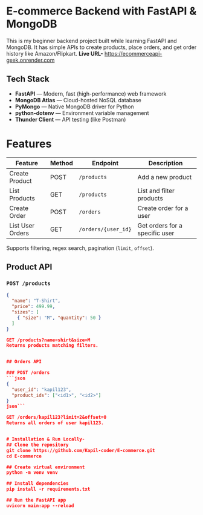 # E-commerce Backend with FastAPI & MongoDB

This is my beginner backend project built while learning FastAPI and MongoDB. It has simple APIs to create products, place orders, and get order history like Amazon/Flipkart.
**Live URL-** https://ecommerceapi-gxek.onrender.com 
##  Tech Stack

-  **FastAPI** — Modern, fast (high-performance) web framework
-  **MongoDB Atlas** — Cloud-hosted NoSQL database
-  **PyMongo** — Native MongoDB driver for Python
-  **python-dotenv** — Environment variable management
-  **Thunder Client** — API testing (like Postman)

# Features

| Feature            | Method | Endpoint               | Description                          |
|--------------------|--------|------------------------|--------------------------------------|
|   Create Product   | POST   | `/products`            | Add a new product                    |
|   List Products    | GET    | `/products`            | List and filter products             |
|   Create Order     | POST   | `/orders`              | Create order for a user              |
|   List User Orders | GET    | `/orders/{user_id}`    | Get orders for a specific user       |

Supports filtering, regex search, pagination (`limit`, `offset`).


## Product API

### `POST /products`
```json
{
  "name": "T-Shirt",
  "price": 499.99,
  "sizes": [
    { "size": "M", "quantity": 50 }
  ]
}

GET /products?name=shirt&size=M
Returns products matching filters.


## Orders API

### POST /orders
```json
{
  "user_id": "kapil123",
  "product_ids": ["<id1>", "<id2>"]
}
json```

GET /orders/kapil123?limit=2&offset=0
Returns all orders of user kapil123.


# Installation & Run Locally-
## Clone the repository
git clone https://github.com/Kapil-coder/E-commerce.git
cd E-commerce

## Create virtual environment
python -m venv venv

## Install dependencies
pip install -r requirements.txt

## Run the FastAPI app
uvicorn main:app --reload










